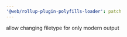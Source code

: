 ```yaml
---
'@web/rollup-plugin-polyfills-loader': patch
---
```


allow changing filetype for only modern output
